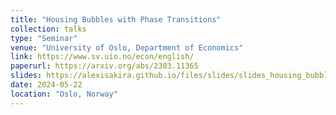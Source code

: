 ```yaml
---
title: "Housing Bubbles with Phase Transitions"
collection: talks
type: "Seminar"
venue: "University of Oslo, Department of Economics"
link: https://www.sv.uio.no/econ/english/
paperurl: https://arxiv.org/abs/2303.11365
slides: https://alexisakira.github.io/files/slides/slides_housing_bubble.pdf
date: 2024-05-22
location: "Oslo, Norway"
---
```

